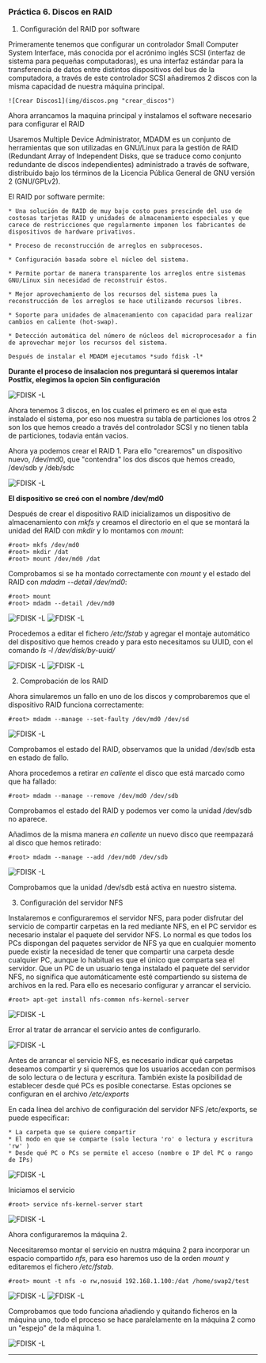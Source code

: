 ### Práctica 6. Discos en RAID ###

1. Configuración del RAID por software

  Primeramente tenemos que configurar un controlador Small Computer System Interface, más conocida por el acrónimo inglés SCSI (interfaz de sistema para pequeñas computadoras), es una interfaz estándar para la transferencia de datos entre distintos dispositivos del bus de la computadora, a través de este controlador SCSI añadiremos 2 discos con la misma capacidad de nuestra máquina principal.

    ![Crear Discos1](img/discos.png "crear_discos")

  Ahora arrancamos la maquina principal y instalamos el software necesario para configurar el RAID

  Usaremos Multiple Device Administrator, MDADM es un conjunto de herramientas que son utilizadas en GNU/Linux para la gestión de RAID (Redundant Array of Independent Disks, que se traduce como conjunto redundante de discos independientes) administrado a través de software, distribuido bajo los términos de la Licencia Pública General de GNU versión 2 (GNU/GPLv2).

  El RAID por software permite:

    * Una solución de RAID de muy bajo costo pues prescinde del uso de costosas tarjetas RAID y unidades de almacenamiento especiales y que carece de restricciones que regularmente imponen los fabricantes de dispositivos de hardware privativos.

    * Proceso de reconstrucción de arreglos en subprocesos.

    * Configuración basada sobre el núcleo del sistema.

    * Permite portar de manera transparente los arreglos entre sistemas GNU/Linux sin necesidad de reconstruir éstos.

    * Mejor aprovechamiento de los recursos del sistema pues la reconstrucción de los arreglos se hace utilizando recursos libres.

    * Soporte para unidades de almacenamiento con capacidad para realizar cambios en caliente (hot-swap).

    * Detección automática del número de núcleos del microprocesador a fin de aprovechar mejor los recursos del sistema.

    Después de instalar el MDADM ejecutamos *sudo fdisk -l*

  **Durante el proceso de insalacion nos preguntará si queremos intalar Postfix, elegimos la opcion Sin configuración**

  ![FDISK -L](img/fdisk.png "fdisk_l")

  Ahora tenemos 3 discos, en los cuales el primero es en el que esta instalado el sistema, por eso nos muestra su tabla de particiones los otros 2 son los que hemos creado a través del controlador SCSI y no tienen tabla de particiones, todavia entán vacios.

  Ahora ya podemos crear el RAID 1. Para ello "crearemos" un dispositivo nuevo, /dev/md0, que "contendra" los dos discos que hemos creado, /dev/sdb y /deb/sdc

  ![FDISK -L](img/raid_1.png "raid 1")

  **El dispositivo se creó con el nombre /dev/md0**

  Después de crear el dispositivo RAID inicializamos un dispositivo de almacenamiento con *mkfs* y creamos el directorio en el que se montará la unidad del RAID con *mkdir* y lo montamos con *mount*:

  ~~~
  #root> mkfs /dev/md0
  #root> mkdir /dat
  #root> mount /dev/md0 /dat
  ~~~

  Comprobamos si se ha montado correctamente con *mount* y el estado del RAID con *mdadm --detail /dev/md0*:

  ~~~
  #root> mount
  #root> mdadm --detail /dev/md0
  ~~~
  ![FDISK -L](img/mount.png "mount")
  ![FDISK -L](img/detail.png "detail")

  Procedemos a editar el fichero */etc/fstab* y agregar el montaje automático del dispositivo que hemos creado y para esto necesitamos su UUID, con el comando *ls -l /dev/disk/by-uuid/*

  ![FDISK -L](img/uuid.png "uuid")
  ![FDISK -L](img/fstab.png "fstab")

2. Comprobación de los RAID

  Ahora simularemos un fallo en uno de los discos y comprobaremos que el dispositivo RAID funciona correctamente:

  ~~~
  #root> mdadm --manage --set-faulty /dev/md0 /dev/sd
  ~~~

  ![FDISK -L](img/prueba_1.png "prueba 1")

  Comprobamos el estado del RAID, observamos que la unidad /dev/sdb esta en estado de fallo.

  Ahora procedemos a retirar *en caliente* el disco que está marcado como que ha fallado:

  ~~~
  #root> mdadm --manage --remove /dev/md0 /dev/sdb  
  ~~~
  Comprobamos el estado del RAID y podemos ver como la unidad /dev/sdb no aparece.

  Añadimos de la misma manera *en caliente* un nuevo disco que reempazará al disco que hemos retirado:

  ~~~
  #root> mdadm --manage --add /dev/md0 /dev/sdb
  ~~~

  ![FDISK -L](img/hot_add.png "añadir disco en caliente")

  Comprobamos que la unidad /dev/sdb está activa en nuestro sistema.

3. Configuración del servidor NFS

  Instalaremos e configuraremos el servidor NFS, para poder disfrutar del servicio de compartir carpetas en la red mediante NFS, en el PC servidor es necesario instalar el paquete del servidor NFS. Lo normal es que todos los PCs dispongan del paquetes servidor de NFS ya que en cualquier momento puede existir la necesidad de tener que compartir una carpeta desde cualquier PC, aunque lo habitual es que el único que comparta sea el servidor. Que un PC de un usuario tenga instalado el paquete del servidor NFS, no significa que automáticamente esté compartiendo su sistema de archivos en la red. Para ello es necesario configurar y arrancar el servicio.

  ~~~
  #root> apt-get install nfs-common nfs-kernel-server
  ~~~

  ![FDISK -L](img/install_nfs.png "install nfs")

  Error al tratar de arrancar el servicio antes de configurarlo.

  ![FDISK -L](img/error_start.png "error start")

  Antes de arrancar el servicio NFS, es necesario indicar qué carpetas deseamos compartir y si queremos que los usuarios accedan con permisos de solo lectura o de lectura y escritura. También existe la posibilidad de establecer desde qué PCs es posible conectarse. Estas opciones se configuran en el archivo */etc/exports*

  En cada línea del archivo de configuración del servidor NFS /etc/exports, se puede especificar:

    * La carpeta que se quiere compartir
    * El modo en que se comparte (solo lectura 'ro' o lectura y escritura 'rw' )
    * Desde qué PC o PCs se permite el acceso (nombre o IP del PC o rango de IPs)

  ![FDISK -L](img/exports.png "exports")

  Iniciamos el servicio

  ~~~
  #root> service nfs-kernel-server start
  ~~~
  ![FDISK -L](img/start_service.png "start service nfs")

  Ahora configuraremos la máquina 2.

  Necesitaremso montar el servicio en nustra máquina 2 para incorporar un espacio compartido *nfs*, para eso haremos uso de la orden *mount* y editaremos el fichero */etc/fstab*.

  ~~~
  #root> mount -t nfs -o rw,nosuid 192.168.1.100:/dat /home/swap2/test
  ~~~

  ![FDISK -L](img/mount_swap2.png "mount swap2")
  ![FDISK -L](img/fstab_swap2.png "fstab swap2")

  Comprobamos que todo funciona añadiendo y quitando ficheros en la máquina uno, todo el proceso se hace paralelamente en la máquina 2 como un "espejo" de la máquina 1.

  ![FDISK -L](img/test_final.png "test final")

***
